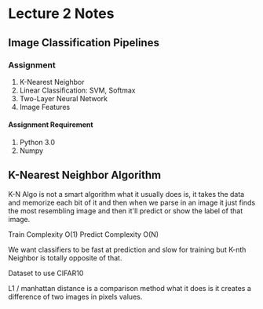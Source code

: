 # Lecture 2 Notes

## Image Classification Pipelines

### Assignment

1. K-Nearest Neighbor
2. Linear Classification: SVM, Softmax
3. Two-Layer Neural Network
4. Image Features

#### Assignment Requirement

1. Python 3.0
2. Numpy

## K-Nearest Neighbor Algorithm

K-N Algo is not a smart algorithm what it usually does is, it takes the data and memorize each bit of it and then when we parse in an image it just finds the most resembling image and then it'll predict or show the label of that image.

Train Complexity O(1)
Predict Complexity O(N)

We want classifiers to be fast at prediction and slow for training but K-nth Neighbor is totally opposite of that.

Dataset to use CIFAR10

L1 / manhattan distance is a comparison method what it does is it creates a difference of two images in pixels values.



